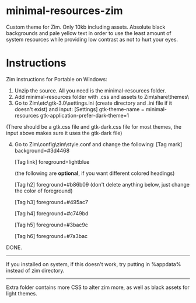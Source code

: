# minimal-resources-zim
Custom theme for Zim. Only 10kb including assets. Absolute black backgrounds and pale yellow text in order to use the least amount of system resources while providing low contrast as not to hurt your eyes.



# Instructions

Zim instructions for Portable on Windows: 

  1) Unzip the source. All you need is the minimal-resources folder.
  2) Add minimal-resources folder with .css and assets to Zim\share\themes\
  3) Go to Zim\etc\gtk-3.0\settings.ini  (create directory and .ini file if it doesn't exist) and input:
      [Settings]
      gtk-theme-name = minimal-resources
      gtk-application-prefer-dark-theme=1
	   
(There should be a gtk.css file and gtk-dark.css file for most themes, the input above makes sure it uses the gtk-dark file)

  4) Go to Zim\config\zim\style.conf and change the following:
      [Tag mark]
      background=#3d4468
	  
	  [Tag link]
      foreground=lightblue
	  
	  (the following are **optional**, if you want different colored headings) 
	  
	  [Tag h2]
	  foreground=#b86b09
	  (don't delete anything below, just change the color of foreground)
	  
	  [Tag h3]
      foreground=#495ac7
	  
	  [Tag h4]
      foreground=#c749bd
	  
	  [Tag h5]
      foreground=#3bac9c
	  
	  [Tag h6]
      foreground=#7a3bac
	  
	  
DONE. 

*********************

 
If you installed on system, if this doesn't work, try putting in %appdata% instead of zim directory.



********************


Extra folder contains more CSS to alter zim more, as well as black assets for light themes. 
